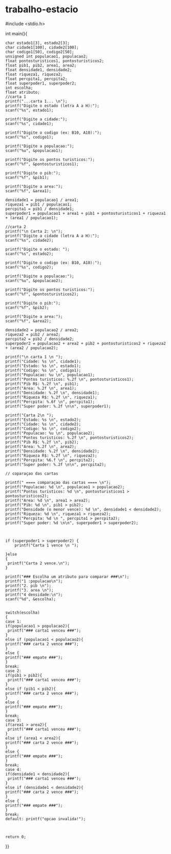 # trabalho-estacio

#include <stdio.h>

int main(){

    char estado1[3], estado2[3];
    char cidade1[100], cidade2[100];
    char codigo1[50], codigo2[50];
    unsigned int populacao1, populacao2;
    float pontosturisticos1, pontosturisticos2;
    float pib1, pib2, area1, area2;
    float densidade1, densidade2;
    float riqueza1, riqueza2;
    float percpita1, percpita2;
    float superpoder1, superpoder2;
    int escolha;
    float atributo;
    //carta 1
    printf("...carta 1... \n");
    printf("Digite o estado (letra A a H):");
    scanf("%s", estado1);

    printf("Digite a cidade:");
    scanf("%s", cidade1);

    printf("Digite o codigo (ex: B10, A10):");
    scanf("%s", codigo1);

    printf("Digite a populacao:");
    scanf("%u", &populacao1);

    printf("Digite os pontos turisticos:");
    scanf("%f", &pontosturisticos1);

    printf("Digite o pib:");
    scanf("%f", &pib1);

    printf("Digite a area:");
    scanf("%f", &area1);

    densidade1 = populacao1 / area1;
    riqueza1 = pib1 / populacao1;
    percpita1 = pib1 / densidade1;
    superpoder1 = populacao1 + area1 + pib1 + pontosturisticos1 + riqueza1 + (area1 / populacao1);

    //carta 2
    printf("\n Carta 2: \n");
    printf("Digite a cidade (letra A a H):");
    scanf("%s", cidade2);

    printf("Digite o estado: ");
    scanf("%s", estado2);

    printf("Digite o codigo (ex: B10, A10):");
    scanf("%s", codigo2);

    printf("Digite a populacao:");
    scanf("%u", &populacao2);

    printf("Digite os pontos turisticos:");
    scanf("%f", &pontosturisticos2);

    printf("Digite o pib:");
    scanf("%f", &pib2);

    printf("Digite a area:");
    scanf("%f", &area2);

    densidade2 = populacao2 / area2;
    riqueza2 = pib2 / area2;
    percpita2 = pib2 / densidade2;
    superpoder2 = populacao2 + area2 + pib2 + pontosturisticos2 + riqueza2 + (area2 / populacao2);

    printf("\n carta 1 \n ");
    printf("Cidade: %s \n", cidade1);
    printf("Estado: %s \n", estado1);
    printf("Codigo: %s \n", codigo1);
    printf("Populacao: %u \n", populacao1);
    printf("Pontos turisticos: %.2f \n", pontosturisticos1);
    printf("Pib R$: %.2f \n", pib1);
    printf("Area: %.2f \n", area1);
    printf("Densidade: %.2f \n", densidade1);
    printf("Riqueza R$: %.2f \n", riqueza1);
    printf("Percpita: %.6f \n", percpita1);
    printf("Super poder: %.2f \n\n", superpoder1);

    printf("Carta 2\n ");
    printf("Estado: %s \n", estado2);
    printf("Cidade: %s \n", cidade2);
    printf("Codigo: %s \n", codigo2);
    printf("Populacao: %u \n", populacao2);
    printf("Pontos turisticos: %.2f \n", pontosturisticos2);
    printf("Pib R$: %.2f \n", pib2);
    printf("Area: %.2f \n", area2);
    printf("Densidade: %.2f \n", densidade2);
    printf("Riqueza R$: %.2f \n", riqueza2);
    printf("Percpita: %6.f \n", percpita2);
    printf("Super poder: %.2f \n\n", percpita2);

    // coparaçao das cartas

    printf(" ==== comparaçao das cartas ==== \n");
    printf("Populacao: %d \n", populacao1 > populacao2);
    printf("Pontos turisticos: %d \n", pontosturisticos1 > pontosturisticos2);
    printf("Area: %d \n", area1 > area2);
    printf("Pib: %d \n", pib1 > pib2);
    printf("Densidade (o menor vence): %d \n", densidade1 < densidade2);
    printf("Riqueza: %d \n", riqueza1 > riqueza2);
    printf("Percpita: %d \n ", percpita1 > percpita2);
    printf("Super poder: %d \n\n", superpoder1 > superpoder2);

    
    
    if (superpoder1 > superpoder2) {
        printf("Carta 1 vence \n ");

    }else
    {
     printf("Carta 2 vence.\n");
    }

    printf("### Escolha um atributo para comparar ###\n");
    printf("1 :populacao\n");
    printf("2. pib \n");
    printf("3. area \n");
    printf("4 densidade:\n");
    scanf("%d", &escolha);
   

    switch(escolha)
    {
    case 1: 
    if(populacao1 > populacao2){
     printf("### carta1 venceu ###");
    }
    else if (populacao1 < populacao2){
    printf("### carta 2 vence ###");
    }
    else {
    printf("### empate ###");
    }
    break;
    case 2: 
    if(pib1 > pib2){
     printf("### carta1 venceu ###");
    }
    else if (pib1 < pib2){
    printf("### carta 2 vence ###");
    }
    else {
    printf("### empate ###");
    }
    break;
    case 3: 
    if(area1 > area2){
     printf("### carta1 venceu ###");
    }
    else if (area1 < area2){
    printf("### carta 2 vence ###");
    }
    else {
    printf("### empate ###");
    }
    break;
    case 4: 
    if(densidade1 < densidade2){
     printf("### carta1 venceu ###");
    }
    else if (densidade1 < densidade2){
    printf("### carta 2 vence ###");
    }
    else {
    printf("### empate ###");
    }
    break;
    default: printf("opcao invalida!");



    return 0;
}}
